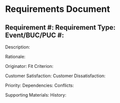Requirements Document
========

Requirement #:
Requirement Type:
Event/BUC/PUC #:
------------------
Description: 

Rationale: 

Originator: 
Fit Criterion: 

Customer Satisfaction: 
Customer Dissatisfaction: 

Priority: 
Dependencies: 
Conflicts: 

Supporting Materials: 
History: 
